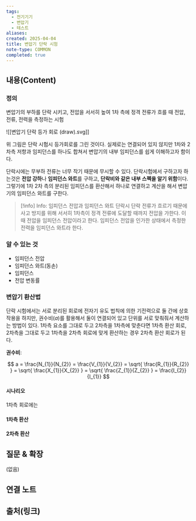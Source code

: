 ```yaml
---
tags:
  - 전기기기
  - 변압기
  - 테스트
aliases: 
created: 2025-04-04
title: 변압기 단락 시험
note-type: COMMON
completed: true
---
```


## 내용(Content)

### 정의



변압기의 부하를 단락 시키고, 전압을 서서히 높여 1차 측에 정격 전류가 흐를 때 전압, 전류, 전력을 측정하는 시험

![[변압기 단락 등가 회로 (draw).svg]]

위 그림은 단락 시험시 등가회로를 그린 것이다. 실제로는 연결되어 있지 않지만 1차와 2차측 저항과 임피던스를 하나도 합쳐서 변압기의 내부 임피던스를 쉽게 이해하고자 함이다.

단락시에는 무부하 전류는 너무 작기 때문에 무시할 수 있다. 단락시험에서 구하고자 하는것은 **전압 강하**나 **임피던스 와트**를 구하고, **단락비와 같은 내부 스펙을 알기 위함**이다. 그렇기에 1차 2차 측의 분리된 임피던스를 환산해서 하나로 연결하고 계산을 해서 변압기의 임피던스 와트를 구한다. 

>[!info] Info: 임피던스 전압과 임피던스 와트
>단락시 단락 전류가 흐르기 때문에 사고 방지를 위해 서서히 1차측이 정격 전류에 도달할 때까지 전압을 가한다. 이 때 전압을 임피던스 전압이라고 한다. 임피던스 전압을 인가한 상태에서 측정한 전력을 임피던스 와트라 한다.

### 알 수 있는 것

- 임피던스 전압
- 임피던스 와트(동손)
- 임피던스
- 전압 변동률

### 변압기 환산법

단락 시험에서는 서로 분리된 회로에 전자기 유도 법칙에 의한 기전력으로 둘 간에 상호작용을 하지만, 권수비($a$)를 활용해서 둘이 연결되어 있고 단위를 서로 맞춰줘서 계산하는 방법이 있다.
1차측 요소를 그대로 두고 2차측을 1차측에 맞춘다면 1차측 환산 회로, 2차측을 그대로 두고 1차측을 2차측 회로에 맞게 환산하는 경우 2차측 환산 회로가 된다.

**권수비**:

$$
a = \frac{N_{1}}{N_{2}} = \frac{V_{1}}{V_{2}} = \sqrt{ \frac{R_{1}}{R_{2}} } = \sqrt{ \frac{X_{1}}{X_{2}} } = \sqrt{ \frac{Z_{1}}{Z_{2}} } = \frac{I_{2}}{I_{1}}
$$

#### 시나리오

1차측 회로에는 

#### 1차측 환산

#### 2차측 환산

## 질문 & 확장

(없음)

## 연결 노트

## 출처(링크)

